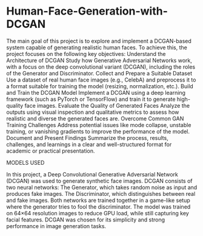 # Human-Face-Generation-with-DCGAN
The main goal of this project is to explore and implement a DCGAN-based system capable of generating realistic human faces. To achieve this, the project focuses on the following key objectives:
Understand the Architecture of DCGAN
Study how Generative Adversarial Networks work, with a focus on the deep convolutional variant (DCGAN), including the roles of the Generator and Discriminator.
Collect and Prepare a Suitable Dataset
Use a dataset of real human face images (e.g., CelebA) and preprocess it to a format suitable for training the model (resizing, normalization, etc.).
Build and Train the DCGAN Model
Implement a DCGAN using a deep learning framework (such as PyTorch or TensorFlow) and train it to generate high-quality face images.
Evaluate the Quality of Generated Faces
Analyze the outputs using visual inspection and qualitative metrics to assess how realistic and diverse the generated faces are.
Overcome Common GAN Training Challenges
Address potential issues like mode collapse, unstable training, or vanishing gradients to improve the performance of the model.
Document and Present Findings
Summarize the process, results, challenges, and learnings in a clear and well-structured format for academic or practical presentation.



MODELS USED

In this project, a Deep Convolutional Generative Adversarial Network (DCGAN) was used to generate synthetic face images. DCGAN consists of two neural networks:
The Generator, which takes random noise as input and produces fake images.
The Discriminator, which distinguishes between real and fake images.
Both networks are trained together in a game-like setup where the generator tries to fool the discriminator. The model was trained on 64×64 resolution images to reduce GPU load, while still capturing key facial features. DCGAN was chosen for its simplicity and strong performance in image generation tasks.



